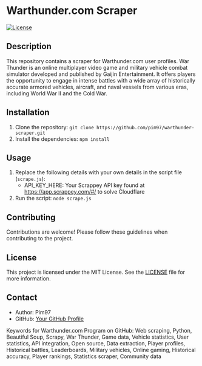 # Warthunder.com Scraper

[![License](https://img.shields.io/badge/license-MIT-blue.svg)](LICENSE)

## Description

This repository contains a scraper for Warthunder.com user profiles. War Thunder is an online multiplayer video game and military vehicle combat simulator developed and published by Gaijin Entertainment. It offers players the opportunity to engage in intense battles with a wide array of historically accurate armored vehicles, aircraft, and naval vessels from various eras, including World War II and the Cold War.

## Installation

1. Clone the repository: `git clone https://github.com/pim97/warthunder-scraper.git`
2. Install the dependencies: `npm install`

## Usage

1. Replace the following details with your own details in the script file (`scrape.js`):
   - API_KEY_HERE: Your Scrappey API key found at https://app.scrappey.com/#/ to solve Cloudflare
2. Run the script: `node scrape.js`

## Contributing

Contributions are welcome! Please follow these guidelines when contributing to the project.

## License

This project is licensed under the MIT License. See the [LICENSE](LICENSE) file for more information.

## Contact

- Author: Pim97
- GitHub: [Your GitHub Profile](https://github.com/pim97/)

Keywords for Warthunder.com Program on GitHub:
Web scraping, Python, Beautiful Soup, Scrapy, War Thunder, Game data, Vehicle statistics, User statistics, API integration, Open source, Data extraction, Player profiles, Historical battles, Leaderboards, Military vehicles, Online gaming, Historical accuracy, Player rankings, Statistics scraper, Community data